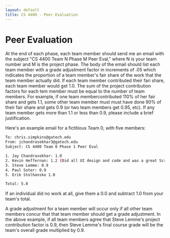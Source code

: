 ```yaml
---
layout: default
title: CS 4400 - Peer Evaluation
---
```


# Peer Evaluation

At the end of each phase, each team member should send me an email with the subject "CS 4400 Team N Phase M Peer Eval," where N is your team number and M is the project phase. The body of the email should list each team member with a grade adjustment factor in increments of .05 which indicates the proportion of a team member's fair share of the work that the team member actually did. If each team member contributed their fari share, each team member would get 1.0. The sum of the project contribution factors for each tem member must be equal to the number of team members. For example, if one team membercontributed 110% of her fair share and gets 1.1, some other team member must must have done 90% of their fair share and gets 0.9 (or two team members get 0.95, etc). If any team member gets more than 1.1 or less than 0.9, please include a brief justification.

Here's an example email for a fictitious Team 0, with five members:

```sh
To: chris.simpkins@gatech.edu
From: jchandrasekhar3@gatech.edu
Subject: CS 4400 Team 0 Phase 1 Peer Eval

1. Jay Chandrasekhar: 1.0
2. Kevin Heffernan: 1.2 (Did all UI design and code and was a great Scrum Master)
3. Steve Lemme: 0.9
4. Paul Soter: 0.9
5. Erik Stolhanske 1.0

Total: 5.0
```

If an individual did no work at all, give them a 0.0 and subtract 1.0 from your team's total.

A grade adjustment for a team member will occur only if all other team members concur that that team member should get a grade adjustment. In the above example, if all team members agree that Steve Lemme's project contribution factor is 0.9, then Steve Lemme's final course grade will be the team's overall grade multiplied by 0.9.